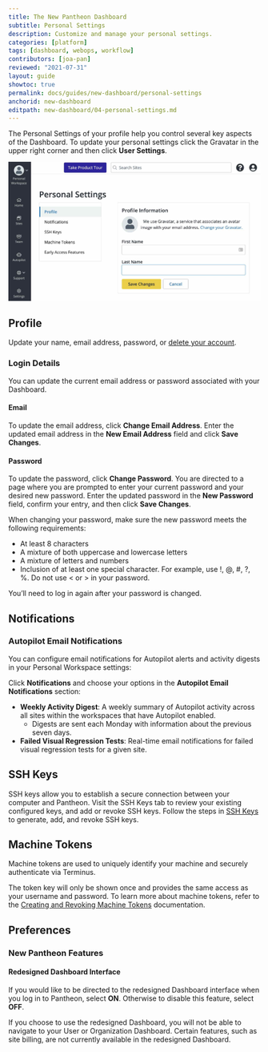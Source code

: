 ```yaml
---
title: The New Pantheon Dashboard
subtitle: Personal Settings
description: Customize and manage your personal settings.
categories: [platform]
tags: [dashboard, webops, workflow]
contributors: [joa-pan]
reviewed: "2021-07-31"
layout: guide
showtoc: true
permalink: docs/guides/new-dashboard/personal-settings
anchorid: new-dashboard
editpath: new-dashboard/04-personal-settings.md
---
```


The Personal Settings of your profile help you control several key aspects of the Dashboard. To update your personal settings click the Gravatar in the upper right corner and then click **User Settings**.

![A screenshot of the Personal Settings page](../../../images/dashboard/new-dashboard/personal-settings-profile.jpg)

## Profile

Update your name, email address, password, or [delete your account](/delete-account).

### Login Details

You can update the current email address or password associated with your Dashboard. 

#### Email

To update the email address, click **Change Email Address**. Enter the updated email address in the **New Email Address** field and click **Save Changes**.

#### Password

To update the password, click **Change Password**. You are directed to a page where you are prompted to enter your current password and your desired new password. Enter the updated password in the **New Password** field, confirm your entry, and then click **Save Changes**.

When changing your password, make sure the new password meets the following requirements:

* At least 8 characters
* A mixture of both uppercase and lowercase letters
* A mixture of letters and numbers
* Inclusion of at least one special character. For example, use !, @, #, ?, %. Do not use < or > in your password.

You’ll need to log in again after your password is changed.


## Notifications

### Autopilot Email Notifications

You can configure email notifications for Autopilot alerts and activity digests in your Personal Workspace settings:

Click **Notifications** and choose your options in the **Autopilot Email Notifications** section:

   - **Weekly Activity Digest**: A weekly summary of Autopilot activity across all sites within the workspaces that have Autopilot enabled.
     - Digests are sent each Monday with information about the previous seven days.
   - **Failed Visual Regression Tests**: Real-time email notifications for failed visual regression tests for a given site.


## SSH Keys

SSH keys allow you to establish a secure connection between your computer and Pantheon. Visit the SSH Keys tab to review your existing configured keys, and add or revoke SSH keys. Follow the steps in [SSH Keys](/ssh-keys) to generate, add, and revoke SSH keys. 


## Machine Tokens

Machine tokens are used to uniquely identify your machine and securely authenticate via Terminus.

The token key will only be shown once and provides the same access as your username and password. To learn more about machine tokens, refer to the [Creating and Revoking Machine Tokens](/machine-tokens) documentation.


## Preferences

### New Pantheon Features

#### Redesigned Dashboard Interface

If you would like to be directed to the redesigned Dashboard interface when you log in to Pantheon, select **ON**. Otherwise to disable this feature, select **OFF**.

If you choose to use the redesigned Dashboard, you will not be able to navigate to your User or Organization Dashboard. Certain features, such as site billing, are not currently available in the redesigned Dashboard. 
